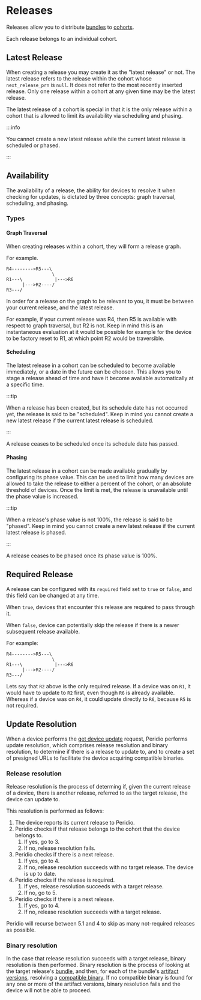 # Releases

Releases allow you to distribute [bundles](/reference/bundles.md) to [cohorts](/reference/cohorts.md).

Each release belongs to an individual cohort.

## Latest Release

When creating a release you may create it as the "latest release" or not. The latest release refers to the release within the cohort whose `next_release_prn` is `null`. It does not refer to the most recently inserted release. Only one release within a cohort at any given time may be the latest release.

The latest release of a cohort is special in that it is the only release within a cohort that is allowed to limit its availability via scheduling and phasing.

:::info

You cannot create a new latest release while the current latest release is scheduled or phased.

:::

## Availability

The availability of a release, the ability for devices to resolve it when checking for updates, is dictated by three concepts: graph traversal, scheduling, and phasing.

### Types

#### Graph Traversal

When creating releases within a cohort, they will form a release graph.

For example.

```
R4-------->R5---\
                 \
R1---\            |--->R6
      |--->R2----/
R3---/
```

In order for a release on the graph to be relevant to you, it must be between your current release, and the latest release.

For example, if your current release was R4, then R5 is available with respect to graph traversal, but R2 is not. Keep in mind this is an instantaneous evaluation at it would be possible for example for the device to be factory reset to R1, at which point R2 would be traversible.

#### Scheduling

The latest release in a cohort can be scheduled to become available immediately, or a date in the future can be choosen. This allows you to stage a release ahead of time and have it become available automatically at a specific time.

:::tip

When a release has been created, but its schedule date has not occurred yet, the release is said to be "scheduled". Keep in mind you cannot create a new latest release if the current latest release is scheduled.

:::

A release ceases to be scheduled once its schedule date has passed.

#### Phasing

The latest release in a cohort can be made available gradually by configuring its phase value. This can be used to limit how many devices are allowed to take the release to either a percent of the cohort, or an absolute threshold of devices. Once the limit is met, the release is unavailable until the phase value is increased.

:::tip

When a release's phase value is not 100%, the release is said to be "phased". Keep in mind you cannot create a new latest release if the current latest release is phased.

:::

A release ceases to be phased once its phase value is 100%.

## Required Release

A release can be configured with its `required` field set to `true` or `false`, and this field can be changed at any time.

When `true`, devices that encounter this release are required to pass through it.

When `false`, device can potentially skip the release if there is a newer subsequent release available.

For example:

```
R4-------->R5---\
                 \
R1---\            |--->R6
      |--->R2----/
R3---/
```

Lets say that `R2` above is the only required release. If a device was on `R1`, it would have to update to `R2` first, even though `R6` is already available. Whereas if a device was on `R4`, it could update directly to `R6`, because `R5` is not required.

## Update Resolution

When a device performs the [get device update](/admin-api#tag/devices/operations/get-device-update) request, Peridio performs update resolution, which comprises release resolution and binary resolution, to determine if there is a release to update to, and to create a set of presigned URLs to facilitate the device acquiring compatible binaries.

### Release resolution

Release resolution is the process of determing if, given the current release of a device, there is another release, referred to as the target release, the device can update to.

This resolution is performed as follows:

1. The device reports its current release to Peridio.
2. Peridio checks if that release belongs to the cohort that the device belongs to.
    1. If yes, go to 3.
    2. If no, release resolution fails.
3. Peridio checks if there is a next release.
    1. If yes, go to 4.
    2. If no, release resolution succeeds with no target release. The device is up to date.
4. Peridio checks if the release is required.
    1. If yes, release resolution succeeds with a target release.
    2. If no, go to 5.
5. Peridio checks if there is a next release.
    1. If yes, go to 4.
    2. If no, release resolution succeeds with a target release.

Peridio will recurse between 5.1 and 4 to skip as many not-required releases as possible.

### Binary resolution

In the case that release resolution succeeds with a target release, binary resolution is then performed. Binary resolution is the process of looking at the target release's [bundle](/reference/bundles.md), and then, for each of the bundle's [artifact versions](/reference/artifact-versions.md), resolving a [compatible binary](/reference/binaries.md#compatibility). If no compatible binary is found for any one or more of the artifact versions, binary resolution fails and the device will not be able to proceed.
